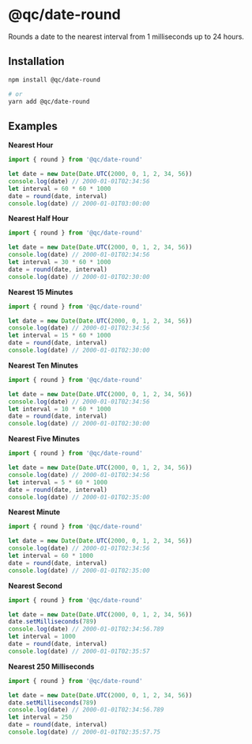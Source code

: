 # @qc/date-round

Rounds a date to the nearest interval from 1 milliseconds up to 24 hours.


## Installation

```sh
npm install @qc/date-round

# or
yarn add @qc/date-round
```


## Examples

**Nearest Hour**

```js
import { round } from '@qc/date-round'

let date = new Date(Date.UTC(2000, 0, 1, 2, 34, 56))
console.log(date) // 2000-01-01T02:34:56
let interval = 60 * 60 * 1000
date = round(date, interval)
console.log(date) // 2000-01-01T03:00:00
```

**Nearest Half Hour**

```js
import { round } from '@qc/date-round'

let date = new Date(Date.UTC(2000, 0, 1, 2, 34, 56))
console.log(date) // 2000-01-01T02:34:56
let interval = 30 * 60 * 1000
date = round(date, interval)
console.log(date) // 2000-01-01T02:30:00
```

**Nearest 15 Minutes**

```js
import { round } from '@qc/date-round'

let date = new Date(Date.UTC(2000, 0, 1, 2, 34, 56))
console.log(date) // 2000-01-01T02:34:56
let interval = 15 * 60 * 1000
date = round(date, interval)
console.log(date) // 2000-01-01T02:30:00
```

**Nearest Ten Minutes**

```js
import { round } from '@qc/date-round'

let date = new Date(Date.UTC(2000, 0, 1, 2, 34, 56))
console.log(date) // 2000-01-01T02:34:56
let interval = 10 * 60 * 1000
date = round(date, interval)
console.log(date) // 2000-01-01T02:30:00
```

**Nearest Five Minutes**

```js
import { round } from '@qc/date-round'

let date = new Date(Date.UTC(2000, 0, 1, 2, 34, 56))
console.log(date) // 2000-01-01T02:34:56
let interval = 5 * 60 * 1000
date = round(date, interval)
console.log(date) // 2000-01-01T02:35:00
```

**Nearest Minute**

```js
import { round } from '@qc/date-round'

let date = new Date(Date.UTC(2000, 0, 1, 2, 34, 56))
console.log(date) // 2000-01-01T02:34:56
let interval = 60 * 1000
date = round(date, interval)
console.log(date) // 2000-01-01T02:35:00
```

**Nearest Second**

```js
import { round } from '@qc/date-round'

let date = new Date(Date.UTC(2000, 0, 1, 2, 34, 56))
date.setMilliseconds(789)
console.log(date) // 2000-01-01T02:34:56.789
let interval = 1000
date = round(date, interval)
console.log(date) // 2000-01-01T02:35:57
```

**Nearest 250 Milliseconds**

```js
import { round } from '@qc/date-round'

let date = new Date(Date.UTC(2000, 0, 1, 2, 34, 56))
date.setMilliseconds(789)
console.log(date) // 2000-01-01T02:34:56.789
let interval = 250
date = round(date, interval)
console.log(date) // 2000-01-01T02:35:57.75
```
